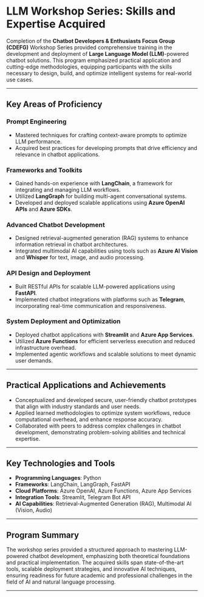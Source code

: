# LLM Workshop Series: Skills and Expertise Acquired

Completion of the **Chatbot Developers & Enthusiasts Focus Group (CDEFG)** Workshop Series provided comprehensive training in the development and deployment of **Large Language Model (LLM)**-powered chatbot solutions. This program emphasized practical application and cutting-edge methodologies, equipping participants with the skills necessary to design, build, and optimize intelligent systems for real-world use cases.

---

## Key Areas of Proficiency

### **Prompt Engineering**
- Mastered techniques for crafting context-aware prompts to optimize LLM performance.
- Acquired best practices for developing prompts that drive efficiency and relevance in chatbot applications.

### **Frameworks and Toolkits**
- Gained hands-on experience with **LangChain**, a framework for integrating and managing LLM workflows.
- Utilized **LangGraph** for building multi-agent conversational systems.
- Developed and deployed scalable applications using **Azure OpenAI APIs** and **Azure SDKs**.

### **Advanced Chatbot Development**
- Designed retrieval-augmented generation (RAG) systems to enhance information retrieval in chatbot architectures.
- Integrated multimodal AI capabilities using tools such as **Azure AI Vision** and **Whisper** for text, image, and audio processing.

### **API Design and Deployment**
- Built RESTful APIs for scalable LLM-powered applications using **FastAPI**.
- Implemented chatbot integrations with platforms such as **Telegram**, incorporating real-time communication and responsiveness.

### **System Deployment and Optimization**
- Deployed chatbot applications with **Streamlit** and **Azure App Services**.
- Utilized **Azure Functions** for efficient serverless execution and reduced infrastructure overhead.
- Implemented agentic workflows and scalable solutions to meet dynamic user demands.

---

## Practical Applications and Achievements

- Conceptualized and developed secure, user-friendly chatbot prototypes that align with industry standards and user needs.
- Applied learned methodologies to optimize system workflows, reduce computational overhead, and enhance response accuracy.
- Collaborated with peers to address complex challenges in chatbot development, demonstrating problem-solving abilities and technical expertise.

---

## Key Technologies and Tools

- **Programming Languages**: Python
- **Frameworks**: LangChain, LangGraph, FastAPI
- **Cloud Platforms**: Azure OpenAI, Azure Functions, Azure App Services
- **Integration Tools**: Streamlit, Telegram Bot API
- **AI Capabilities**: Retrieval-Augmented Generation (RAG), Multimodal AI (Vision, Audio)

---

## Program Summary

The workshop series provided a structured approach to mastering LLM-powered chatbot development, emphasizing both theoretical foundations and practical implementation. The acquired skills span state-of-the-art tools, scalable deployment strategies, and innovative AI techniques, ensuring readiness for future academic and professional challenges in the field of AI and natural language processing.

---

